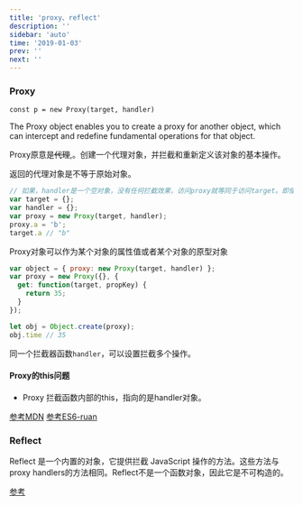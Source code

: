```yaml
---
title: 'proxy、reflect'
description: ''
sidebar: 'auto'
time: '2019-01-03'
prev: ''
next: ''
---
```


### Proxy

`const p = new Proxy(target, handler)`

The Proxy object enables you to create a proxy for another object, which can intercept and redefine fundamental operations for that object.

Proxy原意是~~代理~~,。创建一个代理对象，并拦截和重新定义该对象的基本操作。

返回的代理对象是不等于原始对象。

``` js
// 如果，handler是一个空对象，没有任何拦截效果，访问proxy就等同于访问target。即使这样 proxy ===/== target也是不成立的
var target = {};
var handler = {};
var proxy = new Proxy(target, handler);
proxy.a = 'b';
target.a // "b"
```

Proxy对象可以作为某个对象的属性值或者某个对象的原型对象
``` js
var object = { proxy: new Proxy(target, handler) };
var proxy = new Proxy({}, {
  get: function(target, propKey) {
    return 35;
  }
});

let obj = Object.create(proxy);
obj.time // 35
```

同一个拦截器函数`handler`，可以设置拦截多个操作。

#### Proxy的this问题

+ Proxy 拦截函数内部的this，指向的是handler对象。

[参考MDN](https://developer.mozilla.org/zh-CN/docs/Web/JavaScript/Reference/Global_Objects/Proxy)
[参考ES6-ruan](https://es6.ruanyifeng.com/#docs/proxy)

### Reflect

Reflect 是一个内置的对象，它提供拦截 JavaScript 操作的方法。这些方法与proxy handlers的方法相同。Reflect不是一个函数对象，因此它是不可构造的。

[参考](https://developer.mozilla.org/zh-CN/docs/Web/JavaScript/Reference/Global_Objects/Reflect)